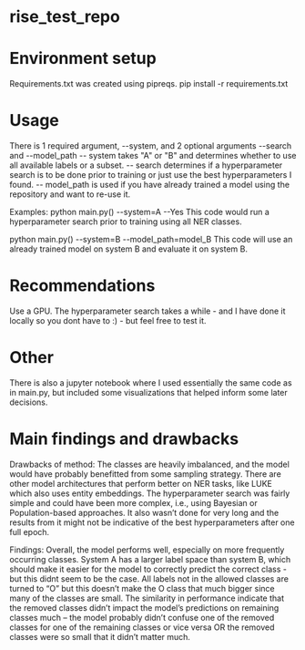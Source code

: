 # rise_test_repo

# Environment setup
Requirements.txt was created using pipreqs.
pip install -r requirements.txt

# Usage
There is 1 required argument, --system, and 2 optional arguments --search and --model_path
-- system takes "A" or "B" and determines whether to use all available labels or a subset.
-- search determines if a hyperparameter search is to be done prior to training or just use the best hyperparameters I found.
-- model_path is used if you have already trained a model using the repository and want to re-use it.

Examples:
python main.py() --system=A --Yes
This code would run a hyperparameter search prior to training using all NER classes.

python main.py() --system=B --model_path=model_B
This code will use an already trained model on system B and evaluate it on system B.


# Recommendations
Use a GPU.
The hyperparameter search takes a while - and I have done it locally so you dont have to :) - but feel free to test it.


# Other
There is also a jupyter notebook where I used essentially the same code as in main.py, but included some visualizations that helped inform some later decisions.


# Main findings and drawbacks
Drawbacks of method:
The classes are heavily imbalanced, and the model would have probably benefitted from some sampling strategy.
There are other model architectures that perform better on NER tasks, like LUKE which also uses entity embeddings.
The hyperparameter search was fairly simple and could have been more complex, i.e., using Bayesian or Population-based approaches. It also wasn’t done for very long and the results from it might not be indicative of the best hyperparameters after one full epoch.

Findings:
Overall, the model performs well, especially on more frequently occurring classes.
System A has a larger label space than system B, which should make it easier for the model to correctly predict the correct class - but this didnt seem to be the case. All labels not in the allowed classes are turned to “O” but this doesn’t make the O class that much bigger since many of the classes are small. 
The similarity in performance indicate that the removed classes didn’t impact the model’s predictions on remaining classes much – the model probably didn’t confuse one of the removed classes for one of the remaining classes or vice versa OR the removed classes were so small that it didn’t matter much.






